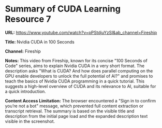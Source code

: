 # Summary of CUDA Learning Resource 7

**URL:** https://www.youtube.com/watch?v=pPStdjuYzSI&ab_channel=Fireship

**Title:** Nvidia CUDA in 100 Seconds

**Channel:** Fireship

**Notes:**
This video from Fireship, known for its concise "100 Seconds of Code" series, aims to explain Nvidia CUDA in a very short format. The description asks "What is CUDA? And how does parallel computing on the GPU enable developers to unlock the full potential of AI?" and promises to teach the basics of Nvidia CUDA programming in a quick tutorial. This suggests a high-level overview of CUDA and its relevance to AI, suitable for a quick introduction.

**Content Access Limitation:** The browser encountered a "Sign in to confirm you’re not a bot" message, which prevented full content extraction or transcript retrieval. The summary is based on the visible title and description from the initial page load and the expanded description text visible in the screenshot.
